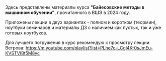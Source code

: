 Здесь представлены материалы курса **"Байесовские методы в машинном обучении"**, прочитанного в ВШЭ в 2024 году.

Приложены лекции в двух вариантах - полном и коротком (теормин), ноутбуки семинаров и материалы ДЗ с наличием как пустых, так и уже готовых ноутбуков.

Для лучшего погружения в курс рекомендую к просмотру лекции Ветрова: https://m.youtube.com/playlist?list=PLhe7c-LCgl4K-0sJmEu-KVSTVIBt5M8yc
